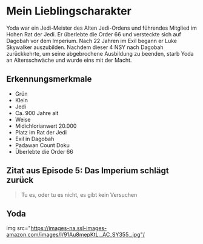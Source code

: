 # Mein Lieblingscharakter
Yoda war ein Jedi-Meister des Alten Jedi-Ordens und führendes Mitglied im Hohen Rat der Jedi. 
Er überlebte die Order 66 und versteckte sich auf Dagobah vor dem Imperium. 
Nach 22 Jahren im Exil begann er Luke Skywalker auszubilden. 
Nachdem dieser 4 NSY nach Dagobah zurückkehrte, um seine abgebrochene Ausbildung zu beenden, 
starb Yoda an Altersschwäche und wurde eins mit der Macht.

## Erkennungsmerkmale
* Grün
* Klein
* Jedi
* Ca. 900 Jahre alt 
* Weise
* Midichlorianwert 20.000
* Platz im Rat der Jedi
* Exil in Dagobah
* Padawan Count Doku
* Überlebte die Order 66

## Zitat aus Episode 5: Das Imperium schlägt zurück
> Tu es, oder tu es nicht, es gibt kein Versuchen

## Yoda
img src="https://images-na.ssl-images-amazon.com/images/I/91Au8mepKtL._AC_SY355_.jpg"/


